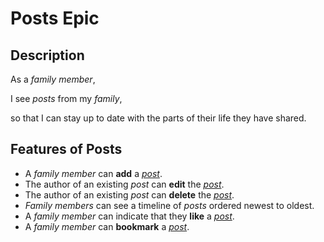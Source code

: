 
# Posts Epic  
  
## Description  
  
As a *family member*,  
  
I see *posts* from my *family*,    
  
so that I can stay up to date with the parts of their life they have shared.   
  
## Features of Posts  
  
- A *family member* can **add** a *[post][post]*.  
- The author of an existing *post* can **edit** the *[post](post.md)*.  
- The author of an existing *post* can **delete** the *[post](post.md)*.  
- *Family members* can see a timeline of *posts* ordered newest to oldest.  
- A *family member* can indicate that they **like** a *[post](post.md)*.  
- A *family member* can **bookmark** a *[post](post.md)*.

[post]:post.md
<!--stackedit_data:
eyJoaXN0b3J5IjpbNTQyNDA0NTcxLC01NzgyOTQ3NTgsMTk2OD
U1NjkyOCwxMzYyMzQwNjg5XX0=
-->